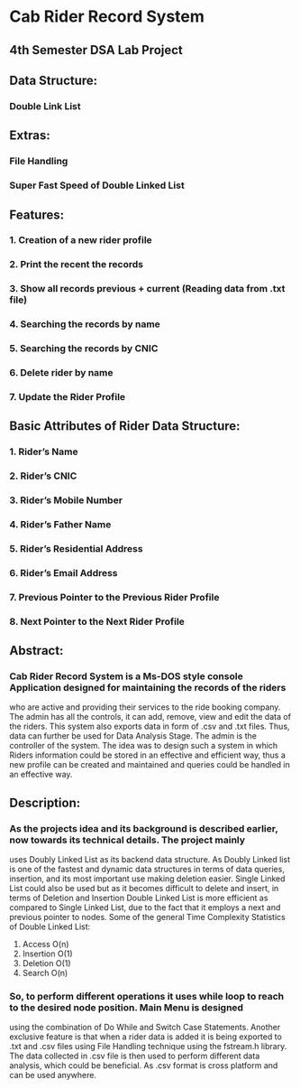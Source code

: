 # Cab Rider Record System
## 4th Semester DSA Lab Project

## Data Structure:
### Double Link List

## Extras:
### File Handling
### Super Fast Speed of Double Linked List

## Features:
### 1. Creation of a new rider profile
### 2. Print the recent the records
### 3. Show all records previous + current (Reading data from .txt file)
### 4. Searching the records by name
### 5. Searching the records by CNIC
### 6. Delete rider by name
### 7. Update the Rider Profile

## Basic Attributes of Rider Data Structure:
### 1. Rider’s Name
### 2. Rider’s CNIC
### 3. Rider’s Mobile Number
### 4. Rider’s Father Name
### 5. Rider’s Residential Address
### 6. Rider’s Email Address
### 7. Previous Pointer to the Previous Rider Profile
### 8. Next Pointer to the Next Rider Profile

## Abstract:
### Cab Rider Record System is a Ms-DOS style console Application designed for maintaining the records of the riders
who are active and providing their services to the ride booking company. The admin has all the controls, it can add,
remove, view and edit the data of the riders. This system also exports data in form of .csv and .txt files. Thus, data
can further be used for Data Analysis Stage. The admin is the controller of the system. The idea was to design such a
system in which Riders information could be stored in an effective and efficient way, thus a new profile can be
created and maintained and queries could be handled in an effective way.
## Description:
### As the projects idea and its background is described earlier, now towards its technical details. The project mainly
uses Doubly Linked List as its backend data structure. As Doubly Linked list is one of the fastest and dynamic data
structures in terms of data queries, insertion, and its most important use making deletion easier. Single Linked List
could also be used but as it becomes difficult to delete and insert, in terms of Deletion and Insertion Double Linked
List is more efficient as compared to Single Linked List, due to the fact that it employs a next and previous pointer
to nodes. Some of the general Time Complexity Statistics of Double Linked List:
1. Access O(n)
2. Insertion O(1)
3. Deletion O(1)
4. Search O(n)
### So, to perform different operations it uses while loop to reach to the desired node position. Main Menu is designed
using the combination of Do While and Switch Case Statements.
Another exclusive feature is that when a rider data is added it is being exported to .txt and .csv files using File
Handling technique using the fstream.h library. The data collected in .csv file is then used to perform different data
analysis, which could be beneficial. As .csv format is cross platform and can be used anywhere.
